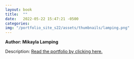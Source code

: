 ```yaml
---
layout: book
title:  ""
date:   2022-05-22 15:47:21 -0500
categories:
img: "/portfolio_site_s22/assets/thumbnails/lamping.png"
---
```


<b>Author: Mikayla Lamping</b>

Description:
<a href="https://data-viz.it.wisc.edu/content/4fb174b7-0dfa-4dfd-862b-a7c064e73982">Read the portfolio by clicking here.</a>

[jekyll-docs]: https://jekyllrb.com/docs/home
[jekyll-gh]:   https://github.com/jekyll/jekyll
[jekyll-talk]: https://talk.jekyllrb.com/
